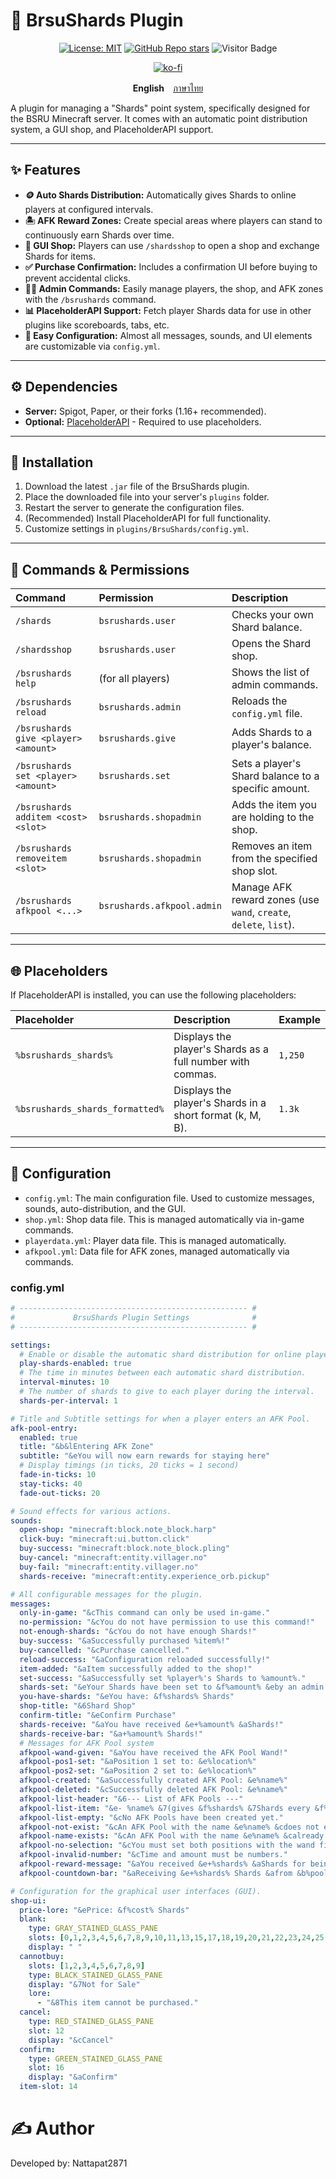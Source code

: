 
# 💎 BrsuShards Plugin

<div align="center">

[![License: MIT](https://img.shields.io/badge/License-MIT-yellow.svg)](https://opensource.org/licenses/MIT)
[![GitHub Repo stars](https://img.shields.io/github/stars/Nattapat2871/BsruShards?style=flat-square)](https://github.com/Nattapat2871/BsruShards/stargazers)
![Visitor Badge](https://api.visitorbadge.io/api/VisitorHit?user=Nattapat2871&repo=BsruShards&countColor=%237B1E7A&style=flat-square)

[![ko-fi](https://ko-fi.com/img/githubbutton_sm.svg)](https://ko-fi.com/Nattapat2871)

</div>

<p align= "center">
        <b>English</b>　<a href="/README_TH.md">ภาษาไทย</a>

A plugin for managing a "Shards" point system, specifically designed for the BSRU Minecraft server. It comes with an automatic point distribution system, a GUI shop, and PlaceholderAPI support.

---

## ✨ Features

* **🪙 Auto Shards Distribution:** Automatically gives Shards to online players at configured intervals.
* **🏝️ AFK Reward Zones:** Create special areas where players can stand to continuously earn Shards over time.
* **🛒 GUI Shop:** Players can use `/shardsshop` to open a shop and exchange Shards for items.
* **✅ Purchase Confirmation:** Includes a confirmation UI before buying to prevent accidental clicks.
* **👨‍💻 Admin Commands:** Easily manage players, the shop, and AFK zones with the `/bsrushards` command.
* **📊 PlaceholderAPI Support:** Fetch player Shards data for use in other plugins like scoreboards, tabs, etc.
* **🔧 Easy Configuration:** Almost all messages, sounds, and UI elements are customizable via `config.yml`.

---

## ⚙️ Dependencies

* **Server:** Spigot, Paper, or their forks (1.16+ recommended).
* **Optional:** [PlaceholderAPI](https://www.spigotmc.org/resources/placeholderapi.6245/) - Required to use placeholders.

---

## 🚀 Installation

1.  Download the latest `.jar` file of the BrsuShards plugin.
2.  Place the downloaded file into your server's `plugins` folder.
3.  Restart the server to generate the configuration files.
4.  (Recommended) Install PlaceholderAPI for full functionality.
5.  Customize settings in `plugins/BrsuShards/config.yml`.

---

## 📝 Commands & Permissions

| Command | Permission | Description |
| :--- | :--- | :--- |
| `/shards` | `bsrushards.user` | Checks your own Shard balance. |
| `/shardsshop` | `bsrushards.user` | Opens the Shard shop. |
| `/bsrushards help` | (for all players) | Shows the list of admin commands. |
| `/bsrushards reload` | `bsrushards.admin` | Reloads the `config.yml` file. |
| `/bsrushards give <player> <amount>`| `bsrushards.give` | Adds Shards to a player's balance. |
| `/bsrushards set <player> <amount>` | `bsrushards.set` | Sets a player's Shard balance to a specific amount. |
| `/bsrushards additem <cost> <slot>` | `bsrushards.shopadmin` | Adds the item you are holding to the shop. |
| `/bsrushards removeitem <slot>` | `bsrushards.shopadmin` | Removes an item from the specified shop slot. |
| `/bsrushards afkpool <...>` | `bsrushards.afkpool.admin` | Manage AFK reward zones (use `wand`, `create`, `delete`, `list`). |


---

## 🌐 Placeholders

If PlaceholderAPI is installed, you can use the following placeholders:

| Placeholder | Description | Example |
| :--- | :--- | :--- |
| `%bsrushards_shards%` | Displays the player's Shards as a full number with commas. | `1,250` |
| `%bsrushards_shards_formatted%` | Displays the player's Shards in a short format (k, M, B). | `1.3k` |

---

## 🔧 Configuration

* `config.yml`: The main configuration file. Used to customize messages, sounds, auto-distribution, and the GUI.
* `shop.yml`: Shop data file. This is managed automatically via in-game commands.
* `playerdata.yml`: Player data file. This is managed automatically.
* `afkpool.yml`: Data file for AFK zones, managed automatically via commands.

### config.yml
```yaml
# --------------------------------------------------- #
#             BrsuShards Plugin Settings              #
# --------------------------------------------------- #

settings:
  # Enable or disable the automatic shard distribution for online players.
  play-shards-enabled: true
  # The time in minutes between each automatic shard distribution.
  interval-minutes: 10
  # The number of shards to give to each player during the interval.
  shards-per-interval: 1

# Title and Subtitle settings for when a player enters an AFK Pool.
afk-pool-entry:
  enabled: true
  title: "&b&lEntering AFK Zone"
  subtitle: "&eYou will now earn rewards for staying here"
  # Display timings (in ticks, 20 ticks = 1 second)
  fade-in-ticks: 10
  stay-ticks: 40
  fade-out-ticks: 20

# Sound effects for various actions.
sounds:
  open-shop: "minecraft:block.note_block.harp"
  click-buy: "minecraft:ui.button.click"
  buy-success: "minecraft:block.note_block.pling"
  buy-cancel: "minecraft:entity.villager.no"
  buy-fail: "minecraft:entity.villager.no"
  shards-receive: "minecraft:entity.experience_orb.pickup"

# All configurable messages for the plugin.
messages:
  only-in-game: "&cThis command can only be used in-game."
  no-permission: "&cYou do not have permission to use this command!"
  not-enough-shards: "&cYou do not have enough Shards!"
  buy-success: "&aSuccessfully purchased %item%!"
  buy-cancelled: "&cPurchase cancelled."
  reload-success: "&aConfiguration reloaded successfully!"
  item-added: "&aItem successfully added to the shop!"
  set-success: "&aSuccessfully set %player%'s Shards to %amount%."
  shards-set: "&eYour Shards have been set to &f%amount% &eby an admin."
  you-have-shards: "&eYou have: &f%shards% Shards"
  shop-title: "&6Shard Shop"
  confirm-title: "&eConfirm Purchase"
  shards-receive: "&aYou have received &e+%amount% &aShards!"
  shards-receive-bar: "&a+%amount% Shards!"
  # Messages for AFK Pool system
  afkpool-wand-given: "&aYou have received the AFK Pool Wand!"
  afkpool-pos1-set: "&aPosition 1 set to: &e%location%"
  afkpool-pos2-set: "&aPosition 2 set to: &e%location%"
  afkpool-created: "&aSuccessfully created AFK Pool: &e%name%"
  afkpool-deleted: "&cSuccessfully deleted AFK Pool: &e%name%"
  afkpool-list-header: "&6--- List of AFK Pools ---"
  afkpool-list-item: "&e- %name% &7(gives &f%shards% &7Shards every &f%time% &7seconds)"
  afkpool-list-empty: "&cNo AFK Pools have been created yet."
  afkpool-not-exist: "&cAn AFK Pool with the name &e%name% &cdoes not exist."
  afkpool-name-exists: "&cAn AFK Pool with the name &e%name% &calready exists."
  afkpool-no-selection: "&cYou must set both positions with the wand first!"
  afkpool-invalid-number: "&cTime and amount must be numbers."
  afkpool-reward-message: "&aYou received &e+%shards% &aShards for being AFK!"
  afkpool-countdown-bar: "&aReceiving &e+%shards% Shards &afrom &b%pool% &ain &f%time%s"

# Configuration for the graphical user interfaces (GUI).
shop-ui:
  price-lore: "&ePrice: &f%cost% Shards"
  blank:
    type: GRAY_STAINED_GLASS_PANE
    slots: [0,1,2,3,4,5,6,7,8,9,10,11,13,15,17,18,19,20,21,22,23,24,25,26]
    display: " "
  cannotbuy:
    slots: [1,2,3,4,5,6,7,8,9]
    type: BLACK_STAINED_GLASS_PANE
    display: "&7Not for Sale"
    lore:
      - "&8This item cannot be purchased."
  cancel:
    type: RED_STAINED_GLASS_PANE
    slot: 12
    display: "&cCancel"
  confirm:
    type: GREEN_STAINED_GLASS_PANE
    slot: 16
    display: "&aConfirm"
  item-slot: 14
  ```
# ✍️ Author
Developed by: Nattapat2871
